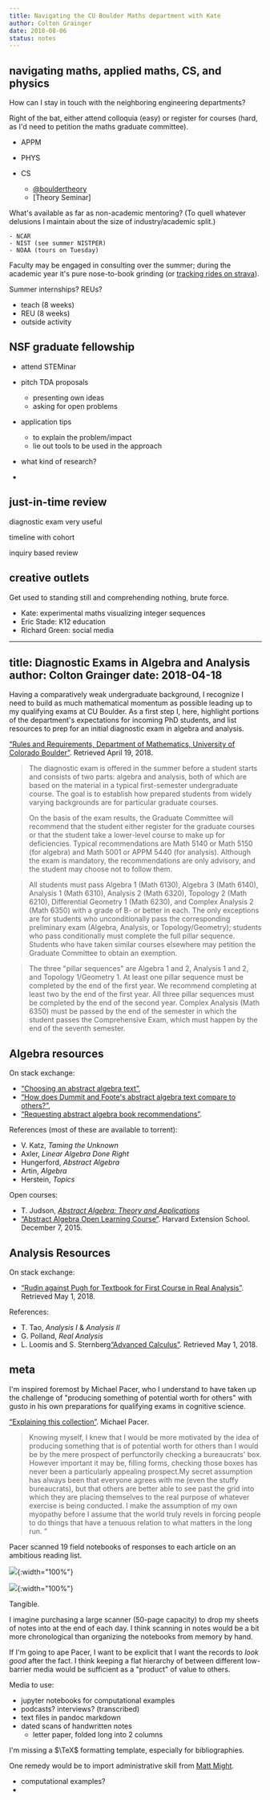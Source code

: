 ```yaml
---
title: Navigating the CU Boulder Maths department with Kate
author: Colton Grainger
date: 2018-08-06
status: notes
---
```


## navigating maths, applied maths, CS, and physics

How can I stay in touch with the neighboring engineering departments?

Right of the bat, either attend colloquia (easy) or register for courses (hard, as I'd need to petition the maths graduate committee).

- APPM

- PHYS

- CS

    - [@bouldertheory](https://twitter.com/bouldertheory)
    - [Theory Seminar]

What's available as far as non-academic mentoring? (To quell whatever delusions I maintain about the size of industry/academic split.)

    - NCAR
    - NIST (see summer NISTPER)
    - NOAA (tours on Tuesday)

Faculty may be engaged in consulting over the summer; during the academic year it's pure nose-to-book grinding (or [tracking rides on strava](https://www.wired.com/story/strava-heat-map-military-bases-fitness-trackers-privacy/)).

Summer internships? REUs?

- teach (8 weeks)
- REU (8 weeks)
- outside activity

## NSF graduate fellowship

- attend STEMinar

- pitch TDA proposals

    - presenting own ideas
    - asking for open problems

- application tips

    - to explain the problem/impact
    - lie out tools to be used in the approach

- what kind of research? 
-

## just-in-time review

diagnostic exam very useful

timeline with cohort

inquiry based review

## creative outlets

Get used to standing still and comprehending nothing, brute force.

- Kate: experimental maths visualizing integer sequences
- Eric Stade: K12 education
- Richard Green: social media


---
title: Diagnostic Exams in Algebra and Analysis
author: Colton Grainger
date: 2018-04-18
---

Having a comparatively weak undergraduate background, I recognize I need to
build as much mathematical momentum as possible leading up to my qualifying
exams at CU Boulder. As a first step I, here, highlight portions of the
department's expectations for incoming PhD students, and list resources to prep
for an initial diagnostic exam in algebra and analysis.

[“Rules and Requirements, Department of Mathematics, University of Colorado Boulder”](https://www.colorado.edu/math/graduate-program/rules-and-requirements#1.-Courses-(Ph.D.-students)). Retrieved April 19, 2018. 

> The diagnostic exam is offered in the summer before a student starts and
> consists of two parts: algebra and analysis, both of which are based on the
> material in a typical first-semester undergraduate course. The goal is to
> establish how prepared students from widely varying backgrounds are for
> particular graduate courses.
> 
> On the basis of the exam results, the Graduate Committee will recommend that
> the student either register for the graduate courses or that the student take
> a lower-level course to make up for deficiencies. Typical recommendations are
> Math 5140 or Math 5150 (for algebra) and Math 5001 or APPM 5440 (for
> analysis). Although the exam is mandatory, the recommendations are only
> advisory, and the student may choose not to follow them.

> All students must pass Algebra 1 (Math 6130), Algebra 3 (Math 6140), Analysis
> 1 (Math 6310), Analysis 2 (Math 6320), Topology 2 (Math 6210), Differential
> Geometry 1 (Math 6230), and Complex Analysis 2 (Math 6350) with a grade of B-
> or better in each. The only exceptions are for students who unconditionally
> pass the corresponding preliminary exam (Algebra, Analysis, or
> Topology/Geometry); students who pass conditionally must complete the full
> pillar sequence. Students who have taken similar courses elsewhere may
> petition the Graduate Committee to obtain an exemption. 

> The three "pillar sequences" are Algebra 1 and 2, Analysis 1 and 2, and
> Topology 1/Geometry 1. At least one pillar sequence must be completed by the
> end of the first year. We recommend completing at least two by the end of the
> first year. All three pillar sequences must be completed by the end of the
> second year. Complex Analysis (Math 6350) must be passed by the end of the
> semester in which the student passes the Comprehensive Exam, which must happen
> by the end of the seventh semester.

## Algebra resources

On stack exchange: 

- [“Choosing an abstract algebra text”](https://math.stackexchange.com/questions/198373/choosing-an-abstract-algebra-text?noredirect=1), 
- [“How does Dummit and Foote's abstract algebra text compare to others?”](https://math.stackexchange.com/questions/1017434/how-does-dummit-and-footes-abstract-algebra-text-compare-to-others?noredirect=1), 
- [“Requesting abstract algebra book recommendations”](https://math.stackexchange.com/questions/49253/requesting-abstract-algebra-book-recommendations?noredirect=1).

References (most of these are available to torrent): 

- V. Katz, *Taming the Unknown*
- Axler, *Linear Algebra Done Right*
- Hungerford, *Abstract Algebra*
- Artin, *Algebra*
- Herstein, *Topics*

Open courses: 

- T. Judson, *[Abstract Algebra: Theory and Applications](http://abstract.ups.edu/aata)*
- [“Abstract Algebra Open Learning
Course”](https://www.extension.harvard.edu/open-learning-initiative/abstract-algebra).
Harvard Extension School. December 7, 2015. 


## Analysis Resources

On stack exchange:

- [“Rudin against Pugh for Textbook for First Course in Real Analysis”](https://math.stackexchange.com/questions/252705/rudin-against-pugh-for-textbook-for-first-course-in-real-analysis). Retrieved May 1, 2018.

References: 

- T. Tao, *Analysis I* & *Analysis II*
- G. Polland, *Real Analysis*
- L. Loomis and S. Sternberg[“Advanced Calculus”](http://www.math.harvard.edu/~shlomo/docs/Advanced_Calculus.pdf).
Retrieved May 1, 2018.

## meta

I'm inspired foremost by Michael Pacer, who I understand to have taken up the
challenge of "producing something of potential worth for others" with gusto in
his own preparations for qualifying exams in cognitive science.

[“Explaining this collection”](https://mpacer.org/explaining-this-collection/).
Michael Pacer.

> Knowing myself, I knew that I would be more motivated by the idea of
> producing something that is of potential worth for others than I would be by
> the mere prospect of perfunctorily checking a bureaucrats' box. However
> important it may be, filling forms, checking those boxes has never been a
> particularly appealing prospect.My secret assumption has always been that
> everyone agrees with me (even the stuffy bureaucrats), but that others are
> better able to see past the grid into which they are placing themselves to
> the real purpose of whatever exercise is being conducted. I make the
> assumption of my own myopathy before I assume that the world truly revels in
> forcing people to do things that have a tenuous relation to what matters in
> the long run. ”

Pacer scanned 19 field notebooks of responses to each article on an ambitious
reading list.

![](https://static1.squarespace.com/static/5415d6d6e4b09de883251c2f/541faed5e4b0ff88564851a0/541fb487e4b09194f7694010/1411363991191/Splitting+the+cost+of+thought+47.png?format=750w){:width="100%"}

![](https://static1.squarespace.com/static/5415d6d6e4b09de883251c2f/542105a7e4b042b085c88779/542124ece4b0462bd0f5b7b3/1411458298501/Cracken+the+Hull+03.png?format=750w){:width="100%"}

Tangible.

I imagine purchasing a large scanner (50-page capacity) to drop my sheets of
notes into at the end of each day. I think scanning in notes would be a bit
more chronological than organizing the notebooks from memory by hand. 

If I'm going to ape Pacer, I want to be explicit that I want the records to
*look good* after the fact. I think keeping a flat hierarchy of between
different low-barrier media would be sufficient as a "product" of value to
others. 

Media to use:

- jupyter notebooks for computational examples
- podcasts? interviews? (transcribed)
- text files in pandoc markdown
- dated scans of handwritten notes
  - letter paper, folded long into 2 columns

I'm missing a $\TeX$ formatting template, especially for bibliographies.

One remedy would be to import administrative skill from [Matt
Might](http://matt.might.net/articles/books-papers-materials-for-graduate-students/).


- computational examples?
-
